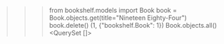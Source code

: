 >>> from bookshelf.models import Book
>>> book = Book.objects.get(title="Nineteen Eighty-Four")
>>> book.delete()
(1, {"bookshelf.Book": 1})
>>> Book.objects.all()
<QuerySet []>
